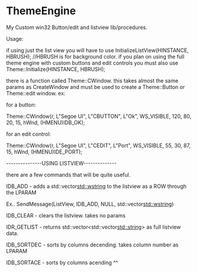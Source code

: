 # ThemeEngine
My Custom win32 Button/edit and listview lib/procedures.


Usage:

if using just the list view you will have to use
InitializeListView(HINSTANCE, HBRUSH); //HBRUSH is for background color.
if you plan on using the full theme engine with custom buttons and edit controls you must also use 
Theme::Initialize(HINSTANCE, HBRUSH);

there is a function called Theme::CWindow. this takes almost the same params as CreateWindow and must be used to create a Theme::Button or Theme::edit window. 
ex: 

for a button:

Theme::CWindow(r, L"Segoe UI", L"CBUTTON", L"Ok", WS_VISIBLE,
			120, 80, 20, 15, hWnd, (HMENU)IDB_OK);
      
for an edit control:

Theme::CWindow(r, L"Segoe UI", L"CEDIT", L"Port", WS_VISIBLE,
			55, 30, 87, 15, hWnd, (HMENU)IDE_PORT);
   
   
   ---------------USING LISTVIEW--------------
   
   there are a few commands that will be quite useful. 
   
   IDB_ADD - adds a std::vector<std::wstring> to the listview as a ROW through the LPARAM 
   
   Ex.. SendMessage(ListView, IDB_ADD, NULL, std::vector<std::wstring>)
   
   IDB_CLEAR - clears the listview. takes no params
   
   IDR_GETLIST - returns std::vector<std::vector<std::string>> as full listview data.
   
   IDB_SORTDEC - sorts by columns decending. takes column number as LPARAM
   
   IDB_SORTACE - sorts by columns acending ^^
   
   
